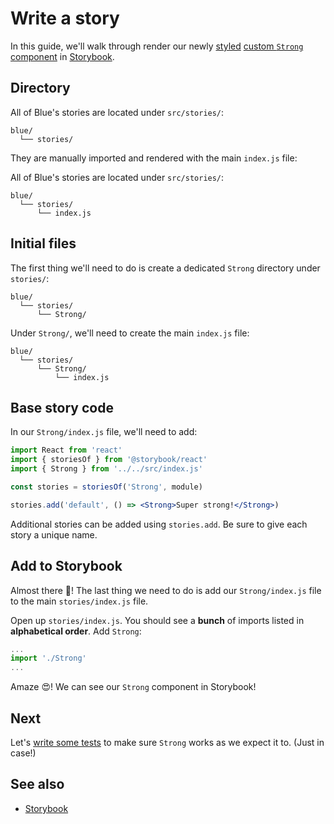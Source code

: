 # Write a story

In this guide, we'll walk through render our newly [styled](styling.md) [custom `Strong` component](creating.md) in [Storybook](https://storybook.js.org/).

## Directory

All of Blue's stories are located under `src/stories/`:

```
blue/
  └── stories/
```

They are manually imported and rendered with the main `index.js` file:

All of Blue's stories are located under `src/stories/`:

```
blue/
  └── stories/
      └── index.js
```

## Initial files

The first thing we'll need to do is create a dedicated `Strong` directory under `stories/`:

```
blue/
  └── stories/
      └── Strong/
```

Under `Strong/`, we'll need to create the main `index.js` file:

```
blue/
  └── stories/
      └── Strong/
          └── index.js
```

## Base story code

In our `Strong/index.js` file, we'll need to add:

```jsx
import React from 'react'
import { storiesOf } from '@storybook/react'
import { Strong } from '../../src/index.js'

const stories = storiesOf('Strong', module)

stories.add('default', () => <Strong>Super strong!</Strong>)
```

Additional stories can be added using `stories.add`. Be sure to give each story a unique name.

## Add to Storybook

Almost there 🌈! The last thing we need to do is add our `Strong/index.js` file to the main `stories/index.js` file.

Open up `stories/index.js`. You should see a **bunch** of imports listed in **alphabetical order**. Add `Strong`:

```jsx
...
import './Strong'
...
```

Amaze 😍! We can see our `Strong` component in Storybook!

## Next

Let's [write some tests](testing.md) to make sure `Strong` works as we expect it to. (Just in case!)

## See also

* [Storybook](https://storybook.js.org/)
